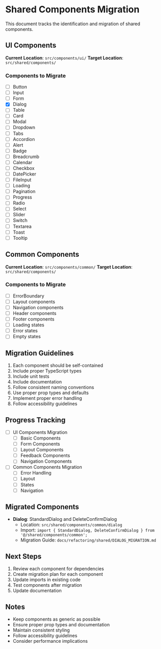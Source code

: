 # Shared Components Migration

This document tracks the identification and migration of shared components.

## UI Components
**Current Location**: `src/components/ui/`
**Target Location**: `src/shared/components/`

### Components to Migrate
- [ ] Button
- [ ] Input
- [ ] Form
- [x] Dialog
- [ ] Table
- [ ] Card
- [ ] Modal
- [ ] Dropdown
- [ ] Tabs
- [ ] Accordion
- [ ] Alert
- [ ] Badge
- [ ] Breadcrumb
- [ ] Calendar
- [ ] Checkbox
- [ ] DatePicker
- [ ] FileInput
- [ ] Loading
- [ ] Pagination
- [ ] Progress
- [ ] Radio
- [ ] Select
- [ ] Slider
- [ ] Switch
- [ ] Textarea
- [ ] Toast
- [ ] Tooltip

## Common Components
**Current Location**: `src/components/common/`
**Target Location**: `src/shared/components/`

### Components to Migrate
- [ ] ErrorBoundary
- [ ] Layout components
- [ ] Navigation components
- [ ] Header components
- [ ] Footer components
- [ ] Loading states
- [ ] Error states
- [ ] Empty states

## Migration Guidelines
1. Each component should be self-contained
2. Include proper TypeScript types
3. Include unit tests
4. Include documentation
5. Follow consistent naming conventions
6. Use proper prop types and defaults
7. Implement proper error handling
8. Follow accessibility guidelines

## Progress Tracking
- [ ] UI Components Migration
  - [ ] Basic Components
  - [ ] Form Components
  - [ ] Layout Components
  - [ ] Feedback Components
  - [ ] Navigation Components
- [ ] Common Components Migration
  - [ ] Error Handling
  - [ ] Layout
  - [ ] States
  - [ ] Navigation

## Migrated Components
- **Dialog**: StandardDialog and DeleteConfirmDialog
  - Location: `src/shared/components/common/dialog`
  - Import: `import { StandardDialog, DeleteConfirmDialog } from '@/shared/components/common';`
  - Migration Guide: `docs/refactoring/shared/DIALOG_MIGRATION.md`

## Next Steps
1. Review each component for dependencies
2. Create migration plan for each component
3. Update imports in existing code
4. Test components after migration
5. Update documentation

## Notes
- Keep components as generic as possible
- Ensure proper prop types and documentation
- Maintain consistent styling
- Follow accessibility guidelines
- Consider performance implications 